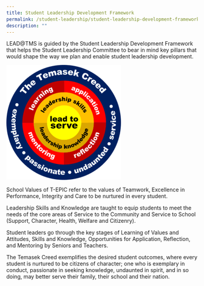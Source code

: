 ```yaml
---
title: Student Leadership Development Framework
permalink: /student-leadership/student-leadership-development-framework/
description: ""
---
```

LEAD@TMS is guided by the Student Leadership Development Framework that helps the Student Leadership Committee to bear in mind key pillars that would shape the way we plan and enable student leadership development.

<img style="width:60%" src="/images/sliFramework.png">

School Values of T-EPIC refer to the values of Teamwork, Excellence in Performance, Integrity and Care to be nurtured in every student.  
  
Leadership Skills and Knowledge are taught to equip students to meet the needs of the core areas of Service to the Community and Service to School (Support, Character, Health, Welfare and Citizenry).  
  
Student leaders go through the key stages of Learning of Values and Attitudes, Skills and Knowledge, Opportunities for Application, Reflection, and Mentoring by Seniors and Teachers.  
  
The Temasek Creed exemplifies the desired student outcomes, where every student is nurtured to be citizens of character; one who is exemplary in conduct, passionate in seeking knowledge, undaunted in spirit, and in so doing, may better serve their family, their school and their nation.
